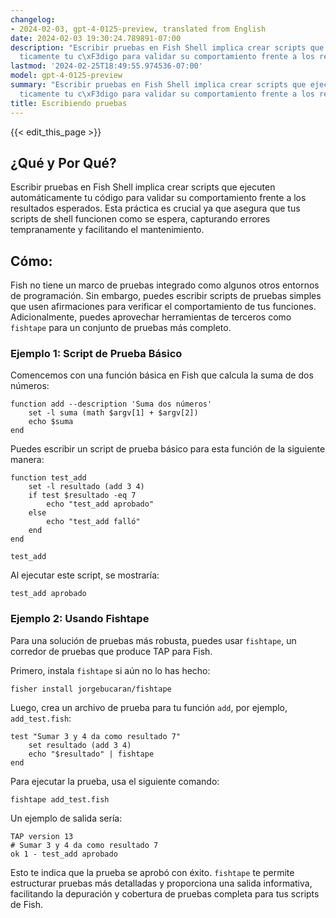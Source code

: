 ```yaml
---
changelog:
- 2024-02-03, gpt-4-0125-preview, translated from English
date: 2024-02-03 19:30:24.789891-07:00
description: "Escribir pruebas en Fish Shell implica crear scripts que ejecuten autom\xE1\
  ticamente tu c\xF3digo para validar su comportamiento frente a los resultados\u2026"
lastmod: '2024-02-25T18:49:55.974536-07:00'
model: gpt-4-0125-preview
summary: "Escribir pruebas en Fish Shell implica crear scripts que ejecuten autom\xE1\
  ticamente tu c\xF3digo para validar su comportamiento frente a los resultados\u2026"
title: Escribiendo pruebas
---
```


{{< edit_this_page >}}

## ¿Qué y Por Qué?

Escribir pruebas en Fish Shell implica crear scripts que ejecuten automáticamente tu código para validar su comportamiento frente a los resultados esperados. Esta práctica es crucial ya que asegura que tus scripts de shell funcionen como se espera, capturando errores tempranamente y facilitando el mantenimiento.

## Cómo:

Fish no tiene un marco de pruebas integrado como algunos otros entornos de programación. Sin embargo, puedes escribir scripts de pruebas simples que usen afirmaciones para verificar el comportamiento de tus funciones. Adicionalmente, puedes aprovechar herramientas de terceros como `fishtape` para un conjunto de pruebas más completo.

### Ejemplo 1: Script de Prueba Básico

Comencemos con una función básica en Fish que calcula la suma de dos números:

```fish
function add --description 'Suma dos números'
    set -l suma (math $argv[1] + $argv[2])
    echo $suma
end
```

Puedes escribir un script de prueba básico para esta función de la siguiente manera:

```fish
function test_add
    set -l resultado (add 3 4)
    if test $resultado -eq 7
        echo "test_add aprobado"
    else
        echo "test_add falló"
    end
end

test_add
```

Al ejecutar este script, se mostraría:

```
test_add aprobado
```

### Ejemplo 2: Usando Fishtape

Para una solución de pruebas más robusta, puedes usar `fishtape`, un corredor de pruebas que produce TAP para Fish.

Primero, instala `fishtape` si aún no lo has hecho:

```fish
fisher install jorgebucaran/fishtape
```

Luego, crea un archivo de prueba para tu función `add`, por ejemplo, `add_test.fish`:

```fish
test "Sumar 3 y 4 da como resultado 7"
    set resultado (add 3 4)
    echo "$resultado" | fishtape
end
```

Para ejecutar la prueba, usa el siguiente comando:

```fish
fishtape add_test.fish
```

Un ejemplo de salida sería:

```
TAP version 13
# Sumar 3 y 4 da como resultado 7
ok 1 - test_add aprobado
```

Esto te indica que la prueba se aprobó con éxito. `fishtape` te permite estructurar pruebas más detalladas y proporciona una salida informativa, facilitando la depuración y cobertura de pruebas completa para tus scripts de Fish.
